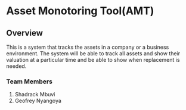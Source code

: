# Asset Monotoring Tool(AMT)
## Overview
This is a system that tracks the assets in a company or a business environment. The system will be able to track all assets and show their valuation at a particular time and be able to show when replacement is needed.

### Team Members
1. Shadrack Mbuvi
2. Geofrey Nyangoya
